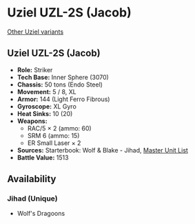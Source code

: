 # Uziel UZL-2S (Jacob)

[Other Uziel variants](../uziel.md)

## Uziel UZL-2S (Jacob)
- **Role:** Striker
- **Tech Base:** Inner Sphere (3070)
- **Chassis:** 50 tons (Endo Steel)
- **Movement:** 5 / 8, XL
- **Armor:** 144 (Light Ferro Fibrous)
- **Gyroscope:** XL Gyro
- **Heat Sinks:** 10 (20)
- **Weapons:**
  - RAC/5 × 2 (ammo: 60)
  - SRM 6 (ammo: 15)
  - ER Small Laser × 2
- **Sources:** Starterbook: Wolf & Blake - Jihad, [Master Unit List](http://masterunitlist.info/Unit/Details/3367/uziel-uzl-2s-jacob)
- **Battle Value:** 1513

## Availability

### Jihad (Unique)
- Wolf's Dragoons

